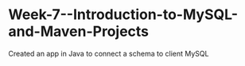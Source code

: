 # Week-7--Introduction-to-MySQL-and-Maven-Projects
Created an app in Java to connect a schema to client MySQL 
